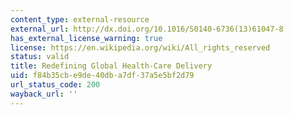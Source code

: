 ```yaml
---
content_type: external-resource
external_url: http://dx.doi.org/10.1016/S0140-6736(13)61047-8
has_external_license_warning: true
license: https://en.wikipedia.org/wiki/All_rights_reserved
status: valid
title: Redefining Global Health-Care Delivery
uid: f84b35cb-e9de-40db-a7df-37a5e5bf2d79
url_status_code: 200
wayback_url: ''
---
```

